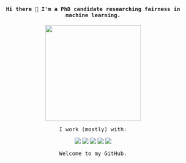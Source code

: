 <h4 align="center"><samp> 
  Hi there 👋 I'm a PhD candidate researching fairness in machine learning. 
</samp></h4>

<div align='center'>
  <img height=250 src='https://media.giphy.com/media/IThjAlJnD9WNO/giphy.gif' />
</div>

<p align="center"><samp>
  I work (mostly) with:
</samp>
</p>

<p align="center">
  <a> <img src="https://img.icons8.com/color/40/000000/python--v1.png"/> </a>
  <a> <img src="https://img.icons8.com/windows/40/000000/r-project.png"/> </a>
  <a> <img src="https://img.icons8.com/dusk/40/000000/scala.png"/> </a>
  <a> <img src="https://img.icons8.com/fluency/40/000000/anaconda--v2.png"/> </a>
  <a> <img src="https://img.icons8.com/color/48/000000/git.png"/> </a>
</p>

<p align="center"><samp>
Welcome to my GitHub. 
</samp>
</p>



<!--

### Hi there 👋

**cc-jalvarez/cc-jalvarez** is a ✨ _special_ ✨ repository because its `README.md` (this file) appears on your GitHub profile.

Here are some ideas to get you started:

- 🔭 I’m currently working on ...
- 🌱 I’m currently learning ...
- 👯 I’m looking to collaborate on ...
- 🤔 I’m looking for help with ...
- 💬 Ask me about ...
- 📫 How to reach me: ...
- 😄 Pronouns: ...
- ⚡ Fun fact: ...
-->
